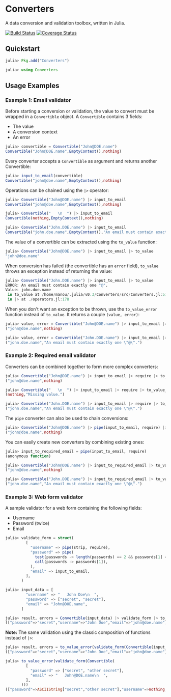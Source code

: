 # Converters

A data conversion and validation toolbox, written in Julia.

[![Build Status](https://travis-ci.org/eraviart/Converters.jl.svg?branch=master)](https://travis-ci.org/eraviart/Converters.jl)
[![Coverage Status](https://coveralls.io/repos/eraviart/Converters.jl/badge.svg?branch=master)](https://coveralls.io/r/eraviart/Converters.jl?branch=master)

## Quickstart

```julia
julia> Pkg.add("Converters")

julia> using Converters
```

## Usage Examples

### Example 1: Email validator

Before starting a conversion or validation, the value to convert must be wrapped in a `Convertible` object. A `Convertible` contains 3 fields:
- The value
- A conversion context
- An error

```julia
julia> convertible = Convertible("John@DOE.name")
Convertible("John@DOE.name",EmptyContext(),nothing)
```

Every converter accepts a `Convertible` as argument and returns another Convertible:

```julia
julia> input_to_email(convertible)
Convertible("john@doe.name",EmptyContext(),nothing)
```

Operations can be chained using the `|>` operator:

```julia
julia> Convertible("John@DOE.name") |> input_to_email
Convertible("john@doe.name",EmptyContext(),nothing)
```

```julia
julia> Convertible("   \n  ") |> input_to_email
Convertible(nothing,EmptyContext(),nothing)
```

```julia
julia> Convertible("John.DOE.name") |> input_to_email
Convertible("john.doe.name",EmptyContext(),"An email must contain exactly one \"@\".")
```

The value of a convertible can be extracted using the `to_value` function:

```julia
julia> Convertible("John@DOE.name") |> input_to_email |> to_value
"john@doe.name"
```

When conversion has failed (the convertible has an `error` field), `to_value` throws an exception instead of returning the value:

```julia
julia> Convertible("John.DOE.name") |> input_to_email |> to_value
ERROR: An email must contain exactly one "@".
Value: john.doe.name
 in to_value at /home/manou/.julia/v0.3/Converters/src/Converters.jl:571
 in |> at ./operators.jl:178
```

When you don't want an exception to be thrown, use the `to_value_error` function instead of `to_value`. It returns a couple `(value, error)`:

```julia
julia> value, error = Convertible("John@DOE.name") |> input_to_email |> to_value_error
("john@doe.name",nothing)

julia> value, error = Convertible("John.DOE.name") |> input_to_email |> to_value_error
("john.doe.name","An email must contain exactly one \"@\".")
```

### Example 2: Required email validator

Converters can be combined together to form more complex converters:

```julia
julia> Convertible("John@DOE.name") |> input_to_email |> require |> to_value_error
("john@doe.name",nothing)

julia> Convertible("   \n  ") |> input_to_email |> require |> to_value_error
(nothing,"Missing value.")

julia> Convertible("John.DOE.name") |> input_to_email |> require |> to_value_error
("john.doe.name","An email must contain exactly one \"@\".")
```

The `pipe` converter can also be used to chain conversions:

```julia
julia> Convertible("John@DOE.name") |> pipe(input_to_email, require) |> to_value_error
("john@doe.name",nothing)
```

You can easily create new converters by combining existing ones:

```julia
julia> input_to_required_email = pipe(input_to_email, require)
(anonymous function)

julia> Convertible("John@DOE.name") |> input_to_required_email |> to_value_error
("john@doe.name",nothing)

julia> Convertible("John.DOE.name") |> input_to_required_email |> to_value_error
("john.doe.name","An email must contain exactly one \"@\".")
```

### Example 3: Web form validator

A sample validator for a web form containing the following fields:

- Username
- Password (twice)
- Email

```julia
julia> validate_form = struct(
         [
           "username" => pipe(strip, require),
           "password" => pipe(
             test(passwords -> length(passwords) == 2 && passwords[1] == passwords[2], error = "Password mismatch."),
             call(passwords -> passwords[1]),
           ),
           "email" => input_to_email,
         ],
       )

julia> input_data = [
         "username" => "   John Doe\n  ",
         "password" => ["secret", "secret"],
         "email" => "John@DOE.name",
       ]

julia> result, errors = Convertible(input_data) |> validate_form |> to_value_error
(["password"=>"secret","username"=>"John Doe","email"=>"john@doe.name"],nothing)
```

**Note:** The same validation using the classic composition of functions instead of `|>`:

```julia
julia> result, errors = to_value_error(validate_form(Convertible(input_data)))
(["password"=>"secret","username"=>"John Doe","email"=>"john@doe.name"],nothing)

julia> to_value_error(validate_form(Convertible(
         [
           "password" => ["secret", "other secret"],
           "email" => "   John@DOE.name\n  ",
         ],
       )))
(["password"=>ASCIIString["secret","other secret"],"username"=>nothing,"email"=>"john@doe.name"],["password"=>"Password mismatch.","username"=>"Missing value."])
```
